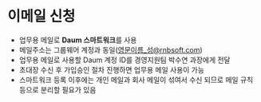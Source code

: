 # 이메일 신청
- 업무용 메일로 **Daum 스마트워크**를 사용
- 메일주소는 그룹웨어 계정과 동일(영문이름_성@rnbsoft.com)
- 업무용 메일로 사용할 Daum 계정 ID를 경영지원팀 박수연 과장에게 전달
- 초대장 수신 후 가입승인 절차 진행하면 업무용 메일 사용이 가능
- 스마트워크 등록 이후에는 개인 메일과 회사 메일이 섞여서 수신 되므로 메일 규칙 등으로 분리할 필요가 있음
